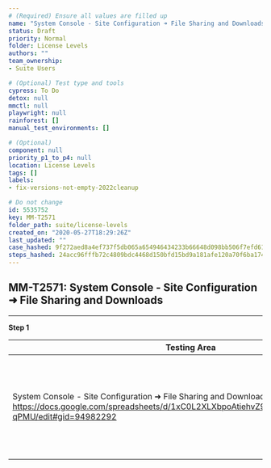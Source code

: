 ```yaml
---
# (Required) Ensure all values are filled up
name: "System Console - Site Configuration ➜ File Sharing and Downloads"
status: Draft
priority: Normal
folder: License Levels
authors: ""
team_ownership: 
- Suite Users

# (Optional) Test type and tools
cypress: To Do
detox: null
mmctl: null
playwright: null
rainforest: []
manual_test_environments: []

# (Optional)
component: null
priority_p1_to_p4: null
location: License Levels
tags: []
labels: 
- fix-versions-not-empty-2022cleanup

# Do not change
id: 5535752
key: MM-T2571
folder_path: suite/license-levels
created_on: "2020-05-27T18:29:26Z"
last_updated: ""
case_hashed: 9f272aed8a4ef737f5db065a654946434233b66648d098bb506f7efd61ae2587b97909ecbf19b95c77620edbedfda444
steps_hashed: 24acc96fffb72c4809bdc4468d150bfd15bd9a181afe120a70f6ba17403fd9f8bc289499c81a2ce4d3b31b42f58bc2bd
---
```


## MM-T2571: System Console - Site Configuration ➜ File Sharing and Downloads

---

**Step 1**

| Testing Area                                                                                                                                                             | E20                                                                                 | E10                                                                                     | TE                                                                                      | KNOWN ISSUES                                                                                                                                                    |
| ------------------------------------------------------------------------------------------------------------------------------------------------------------------------ | ----------------------------------------------------------------------------------- | --------------------------------------------------------------------------------------- | --------------------------------------------------------------------------------------- | --------------------------------------------------------------------------------------------------------------------------------------------------------------- |
| System Console - Site Configuration ➜ File Sharing and Downloads <https://docs.google.com/spreadsheets/d/1xC0L2XLXbpoAtiehvZ9gJW3Kr1HVPZwL0nTx72-qPMU/edit#gid=94982292> | Allow File Uploads on Mobile and Allow File Downloads on Mobile options are visible | Allow File Uploads on Mobile and Allow File Downloads on Mobile options are not visible | Allow File Uploads on Mobile and Allow File Downloads on Mobile options are not visible | [System Console: Allow Mobile upload/download files options should be hidden on a non E-20 server — MM-16073](https://mattermost.atlassian.net/browse/MM-16073) |
